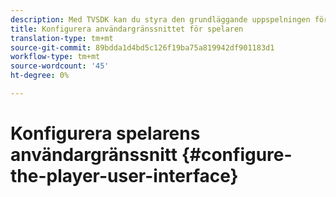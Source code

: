 ```yaml
---
description: Med TVSDK kan du styra den grundläggande uppspelningen för live och on demand-video (VOD). TVSDK innehåller metoder och egenskaper för spelarinstansen som du kan använda för att konfigurera spelargränssnittet.
title: Konfigurera användargränssnittet för spelaren
translation-type: tm+mt
source-git-commit: 89bdda1d4bd5c126f19ba75a819942df901183d1
workflow-type: tm+mt
source-wordcount: '45'
ht-degree: 0%

---
```



# Konfigurera spelarens användargränssnitt {#configure-the-player-user-interface}
